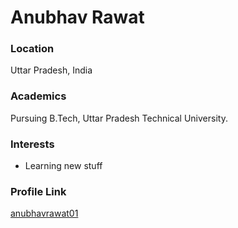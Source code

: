 # Anubhav Rawat

### Location

Uttar Pradesh, India

### Academics

Pursuing B.Tech, Uttar Pradesh Technical University.

### Interests

- Learning new stuff

### Profile Link

[anubhavrawat01](https://github.com/anurawat01)